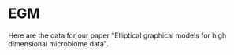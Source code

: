 # EGM
Here are the data for our paper "Elliptical graphical models for high dimensional microbiome data".
